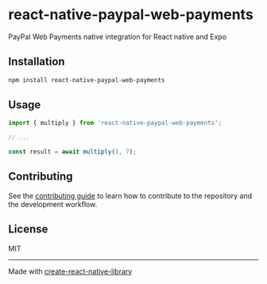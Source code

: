 # react-native-paypal-web-payments

PayPal Web Payments native integration for React native and Expo

## Installation

```sh
npm install react-native-paypal-web-payments
```

## Usage


```js
import { multiply } from 'react-native-paypal-web-payments';

// ...

const result = await multiply(3, 7);
```


## Contributing

See the [contributing guide](CONTRIBUTING.md) to learn how to contribute to the repository and the development workflow.

## License

MIT

---

Made with [create-react-native-library](https://github.com/callstack/react-native-builder-bob)
